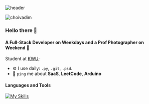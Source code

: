 ![header](https://media.licdn.com/dms/image/D5616AQH_-4KLrlHPrw/profile-displaybackgroundimage-shrink_350_1400/0/1720282497829?e=1726099200&v=beta&t=CYRXkTS63dyfrQfOogVYP-ZKal-g9ca2u345q2nIEYk)
<p align="left"> <img src="https://komarev.com/ghpvc/?username=choivadim&label=Profile%20views&color=0e75b6&style=flat" alt="choivadim" /> </p>

### Hello there 👋

#### A Full-Stack Developer on Weekdays and a Prof Photographer on Weekend 📆

Student at [KWU](https://www.kw.ac.kr/ko/index.jsp);<br>

- ⚙️ I use daily: `.py`, `.git`, `.psd`.
- 💬 `ping` me about **SaaS**, **LeetCode**, **Arduino**

#### Languages and Tools
[![My Skills](https://skillicons.dev/icons?i=py,js,html,css,c,cpp,git,arduino,raspberrypi,django,fastapi,flask,heroku,nginx,postman,docker,linux,bash,latex,ps,pr,figma,sqlite,postgres&perline=6)](https://skillicons.dev)

